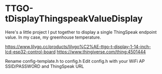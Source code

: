 # TTGO-tDisplayThingspeakValueDisplay

Here's a little project I put together to display a single ThingSpeak endpoint value. In my case, my greenhouse temperature.

https://www.lilygo.cc/products/lilygo%C2%AE-ttgo-t-display-1-14-inch-lcd-esp32-control-board
https://www.thingiverse.com/thing:4501444

Rename config-template.h to config.h
Edit config.h with your WiFi AP SSID/PASSWORD and ThingSpeak URL



